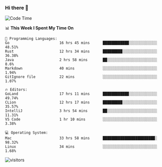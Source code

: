 ### Hi there 👋

<!--
**CrazyCollin/crazycollin** is a ✨ _special_ ✨ repository because its `README.md` (this file) appears on your GitHub profile.

Here are some ideas to get you started:

- 🔭 I’m currently working on ...
- 🌱 I’m currently learning ...
- 👯 I’m looking to collaborate on ...
- 🤔 I’m looking for help with ...
- 💬 Ask me about ...
- 📫 How to reach me: ...
- 😄 Pronouns: ...
- ⚡ Fun fact: ...
-->

<!--START_SECTION:waka-->
![Code Time](http://img.shields.io/badge/Code%20Time-101%20hrs%2027%20mins-blue)

📊 **This Week I Spent My Time On** 

```text
💬 Programming Languages: 
Go                       16 hrs 45 mins      ████████████░░░░░░░░░░░░░   48.51% 
Rust                     12 hrs 34 mins      █████████░░░░░░░░░░░░░░░░   36.38% 
Java                     2 hrs 58 mins       ██░░░░░░░░░░░░░░░░░░░░░░░   8.6% 
Markdown                 40 mins             ░░░░░░░░░░░░░░░░░░░░░░░░░   1.94% 
GitIgnore file           22 mins             ░░░░░░░░░░░░░░░░░░░░░░░░░   1.07%

🔥 Editors: 
GoLand                   17 hrs 11 mins      ████████████░░░░░░░░░░░░░   49.74% 
CLion                    12 hrs 17 mins      █████████░░░░░░░░░░░░░░░░   35.57% 
IntelliJ                 3 hrs 54 mins       ██░░░░░░░░░░░░░░░░░░░░░░░   11.31% 
VS Code                  1 hr 10 mins        ░░░░░░░░░░░░░░░░░░░░░░░░░   3.38%

💻 Operating System: 
Mac                      33 hrs 58 mins      ████████████████████████░   98.32% 
Linux                    34 mins             ░░░░░░░░░░░░░░░░░░░░░░░░░   1.68%

```


<!--END_SECTION:waka-->


![visitors](https://visitor-badge.glitch.me/badge?page_id=crazycollin.crazycollin&left_color=green&right_color=red)
